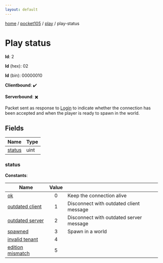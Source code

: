 ```yaml
---
layout: default
---
```


[home](/)  /  [pocket105](/protocol/pocket105)  /  [play](/protocol/pocket105/play)  /  play-status

# Play status

**Id**: 2

**Id** (hex): 02

**Id** (bin): 00000010

**Clientbound**: ✔️

**Serverbound**: ✖️

Packet sent as response to [Login](#play_login) to indicate whether the connection has been accepted and when the player is ready to spawn in the world.

## Fields

Name | Type
---|---
[status](#status) | uint

### status

**Constants**:

Name | Value |  |
---|:---:|---
[ok](status_ok) | 0 | Keep the connection alive
[outdated client](status_outdated-client) | 1 | Disconnect with outdated client message
[outdated server](status_outdated-server) | 2 | Disconnect with outdated server message
[spawned](status_spawned) | 3 | Spawn in a world
[invalid tenant](status_invalid-tenant) | 4 | 
[edition mismatch](status_edition-mismatch) | 5 |

